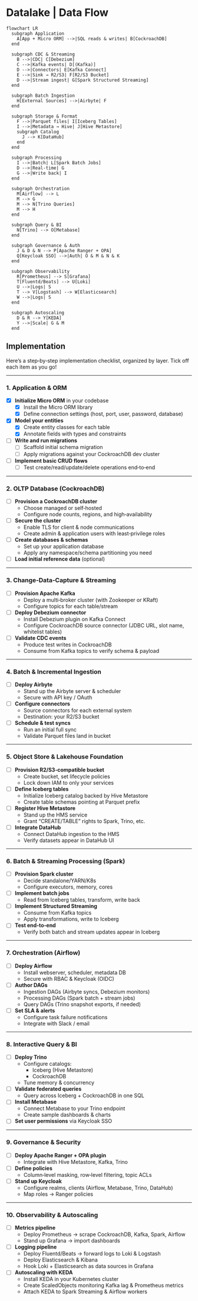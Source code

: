 # Datalake | Data Flow

```mermaid
flowchart LR
  subgraph Application
    A[App + Micro ORM] -->|SQL reads & writes| B[CockroachDB]
  end

  subgraph CDC & Streaming
    B -->|CDC| C[Debezium]
    C -->|Kafka events| D[(Kafka)]
    D -->|Connectors| E[Kafka Connect]
    E -->|Sink → R2/S3| F[R2/S3 Bucket]
    D -->|Stream ingest| G[Spark Structured Streaming]
  end

  subgraph Batch Ingestion
    H[External Sources] -->|Airbyte| F
  end

  subgraph Storage & Format
    F -->|Parquet files| I[Iceberg Tables]
    I -->|Metadata → Hive| J[Hive Metastore]
    subgraph Catalog
      J --> K[DataHub]
    end
  end

  subgraph Processing
    I -->|Batch| L[Spark Batch Jobs]
    D -->|Real‑time| G
    G -->|Write back| I
  end

  subgraph Orchestration
    M[Airflow] --> L
    M --> G
    M --> N[Trino Queries]
    M --> H
  end

  subgraph Query & BI
    N[Trino] --> O[Metabase]
  end

  subgraph Governance & Auth
    J & D & N --> P[Apache Ranger + OPA]
    Q[Keycloak SSO] -->|Auth| O & M & N & K
  end

  subgraph Observability
    R[Prometheus] --> S[Grafana]
    T[Fluentd/Beats] --> U[Loki]
    U -->|Logs| S
    T --> V[Logstash] --> W[Elasticsearch]
    W -->|Logs| S
  end

  subgraph Autoscaling
    D & R --> Y[KEDA]
    Y -->|Scale| G & M
  end
```

## Implementation

Here’s a step‐by‐step implementation checklist, organized by layer. Tick off each item as you go!

---

### 1. Application & ORM

- [x] **Initialize Micro ORM** in your codebase
  - [x] Install the Micro ORM library
  - [x] Define connection settings (host, port, user, password, database)
- [x] **Model your entities**
  - [x] Create entity classes for each table
  - [x] Annotate fields with types and constraints
- [ ] **Write and run migrations**
  - [ ] Scaffold initial schema migration
  - [ ] Apply migrations against your CockroachDB dev cluster
- [ ] **Implement basic CRUD flows**
  - [ ] Test create/read/update/delete operations end‑to‑end

---

### 2. OLTP Database (CockroachDB)

- [ ] **Provision a CockroachDB cluster**
  - Choose managed or self‑hosted
  - Configure node counts, regions, and high‑availability
- [ ] **Secure the cluster**
  - Enable TLS for client & node communications
  - Create admin & application users with least‑privilege roles
- [ ] **Create databases & schemas**
  - Set up your application database
  - Apply any namespace/schema partitioning you need
- [ ] **Load initial reference data** (optional)

---

### 3. Change‑Data‑Capture & Streaming

- [ ] **Provision Apache Kafka**
  - Deploy a multi‑broker cluster (with Zookeeper or KRaft)
  - Configure topics for each table/stream
- [ ] **Deploy Debezium connector**
  - Install Debezium plugin on Kafka Connect
  - Configure CockroachDB source connector (JDBC URL, slot name, whitelist tables)
- [ ] **Validate CDC events**
  - Produce test writes in CockroachDB
  - Consume from Kafka topics to verify schema & payload

---

### 4. Batch & Incremental Ingestion

- [ ] **Deploy Airbyte**
  - Stand up the Airbyte server & scheduler
  - Secure with API key / OAuth
- [ ] **Configure connectors**
  - Source connectors for each external system
  - Destination: your R2/S3 bucket
- [ ] **Schedule & test syncs**
  - Run an initial full sync
  - Validate Parquet files land in bucket

---

### 5. Object Store & Lakehouse Foundation

- [ ] **Provision R2/S3‑compatible bucket**
  - Create bucket, set lifecycle policies
  - Lock down IAM to only your services
- [ ] **Define Iceberg tables**
  - Initialize Iceberg catalog backed by Hive Metastore
  - Create table schemas pointing at Parquet prefix
- [ ] **Register Hive Metastore**
  - Stand up the HMS service
  - Grant “CREATE/TABLE” rights to Spark, Trino, etc.
- [ ] **Integrate DataHub**
  - Connect DataHub ingestion to the HMS
  - Verify datasets appear in DataHub UI

---

### 6. Batch & Streaming Processing (Spark)

- [ ] **Provision Spark cluster**
  - Decide standalone/YARN/K8s
  - Configure executors, memory, cores
- [ ] **Implement batch jobs**
  - Read from Iceberg tables, transform, write back
- [ ] **Implement Structured Streaming**
  - Consume from Kafka topics
  - Apply transformations, write to Iceberg
- [ ] **Test end‑to‑end**
  - Verify both batch and stream updates appear in Iceberg

---

### 7. Orchestration (Airflow)

- [ ] **Deploy Airflow**
  - Install webserver, scheduler, metadata DB
  - Secure with RBAC & Keycloak (OIDC)
- [ ] **Author DAGs**
  - Ingestion DAGs (Airbyte syncs, Debezium monitors)
  - Processing DAGs (Spark batch + stream jobs)
  - Query DAGs (Trino snapshot exports, if needed)
- [ ] **Set SLA & alerts**
  - Configure task failure notifications
  - Integrate with Slack / email

---

### 8. Interactive Query & BI

- [ ] **Deploy Trino**
  - Configure catalogs:
    - Iceberg (Hive Metastore)
    - CockroachDB
  - Tune memory & concurrency
- [ ] **Validate federated queries**
  - Query across Iceberg + CockroachDB in one SQL
- [ ] **Install Metabase**
  - Connect Metabase to your Trino endpoint
  - Create sample dashboards & charts
- [ ] **Set user permissions** via Keycloak SSO

---

### 9. Governance & Security

- [ ] **Deploy Apache Ranger + OPA plugin**
  - Integrate with Hive Metastore, Kafka, Trino
- [ ] **Define policies**
  - Column‑level masking, row‑level filtering, topic ACLs
- [ ] **Stand up Keycloak**
  - Configure realms, clients (Airflow, Metabase, Trino, DataHub)
  - Map roles → Ranger policies

---

### 10. Observability & Autoscaling

- [ ] **Metrics pipeline**
  - Deploy Prometheus → scrape CockroachDB, Kafka, Spark, Airflow
  - Stand up Grafana → import dashboards
- [ ] **Logging pipeline**
  - Deploy Fluentd/Beats → forward logs to Loki & Logstash
  - Deploy Elasticsearch & Kibana
  - Hook Loki + Elasticsearch as data sources in Grafana
- [ ] **Autoscaling with KEDA**
  - Install KEDA in your Kubernetes cluster
  - Create ScaledObjects monitoring Kafka lag & Prometheus metrics
  - Attach KEDA to Spark Streaming & Airflow workers
